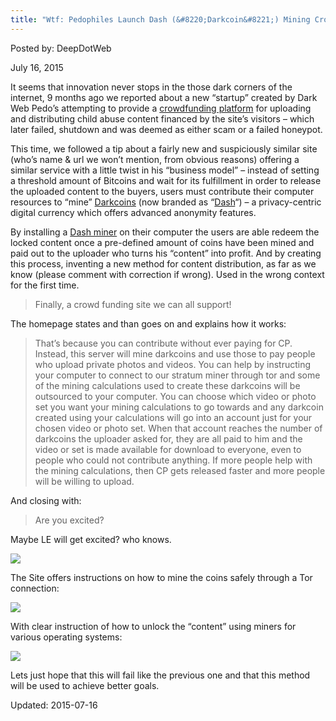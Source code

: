```yaml
---
title: "Wtf: Pedophiles Launch Dash (&#8220;Darkcoin&#8221;) Mining Crowdfunding Platform"
---
```


Posted by: DeepDotWeb 

<span>July 16, 2015</span>

<p>It seems that innovation never stops in the those dark corners of the internet, 9 months ago we reported about a new &#8220;startup&#8221; created by Dark Web Pedo&#8217;s attempting to provide a <a href="https://gir.pub/deepdotweb/2014/11/09/as-drug-markets-are-seized-pedophiles-launch-a-crowdfunding-site/">crowdfunding platform</a> for uploading and distributing child abuse content financed by the site&#8217;s visitors &#8211; which later failed, shutdown and was deemed as either scam or a failed honeypot.</p>
<p>This time, we followed a tip about a fairly new and suspiciously similar site (who&#8217;s name &amp; url we won&#8217;t mention, from obvious reasons) offering a similar service with a little twist in his &#8220;business model&#8221; &#8211; instead of setting a threshold amount of Bitcoins and wait for its fulfillment in order to release the uploaded content to the buyers, users must contribute their computer resources to &#8220;mine&#8221; <a href="https://gir.pub/deepdotweb/?s=darkcoin">Darkcoins</a> (now branded as &#8220;<a href="https://www.dashpay.io/">Dash</a>&#8220;) &#8211; a privacy-centric digital currency which offers advanced anonymity features.</p>
<p>By installing a <a href="https://www.dashpay.io/mining/">Dash miner</a> on their computer the users are able redeem the locked content once a pre-defined amount of coins have been mined and paid out to the uploader who turns his &#8220;content&#8221; into profit. And by creating this process, inventing a new method for content distribution, as far as we know (please comment with correction if wrong). Used in the wrong context for the first time.</p>
<blockquote><p>Finally, a crowd funding site we can all support!</p></blockquote>
<p>The homepage states and than goes on and explains how it works:</p>
<blockquote><p>That&#8217;s because you can contribute without ever paying for CP. Instead, this server will mine darkcoins and use those to pay people who upload private photos and videos. You can help by instructing your computer to connect to our stratum miner through tor and some of the mining calculations used to create these darkcoins will be outsourced to your computer. You can choose which video or photo set you want your mining calculations to go towards and any darkcoin created using your calculations will go into an account just for your chosen video or photo set. When that account reaches the number of darkcoins the uploader asked for, they are all paid to him and the video or set is made available for download to everyone, even to people who could not contribute anything. If more people help with the mining calculations, then CP gets released faster and more people will be willing to upload.</p></blockquote>
<p>And closing with:</p>
<blockquote><p>Are you excited?</p></blockquote>
<p>Maybe LE will get excited? who knows.</p>

<img src="https://gir.pub/deepdotweb/imgs/2015/07/open1.png">

<p>The Site offers instructions on how to mine the coins safely through a Tor connection:</p>

<img src="https://gir.pub/deepdotweb/imgs/2015/07/safe3.png">

<p>With clear instruction of how to unlock the &#8220;content&#8221; using miners for various operating systems:</p>

<img src="https://gir.pub/deepdotweb/imgs/2015/07/unlock1.png">

<p>Lets just hope that this will fail like the previous one and that this method will be used to achieve better goals.</p>

Updated: 2015-07-16

